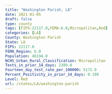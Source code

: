 ```yaml
---
title: "Washington Parish, LA"
date: 2021-01-05
draft: false
type: county
tags: [FIPS:22117.0,FEMA:6.0,Micropolitan,Red]
categories: [LA]
County: Washington Parish
State: LA
FIPS: 22117.0
FEMA_Region: 6.0
Population: 46194.0
NCHS_Urban_Rural_Classification: Micropolitan
Tests_in_prior_14_days: 2389.0
Fourteen_day_test_rate_per_100000: 5172.0
Percent_Positivity_in_prior_14_days: 0.109
Level: Red
url: /states/LA/washington-parish
---
```



